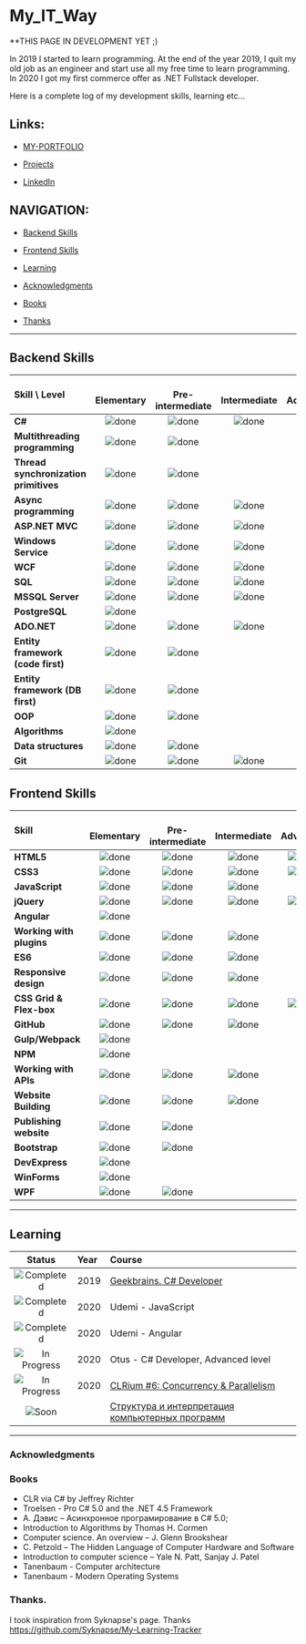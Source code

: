 # My_IT_Way

**THIS PAGE IN DEVELOPMENT YET ;)

In 2019 I started to learn programming. At the end of the year 2019, I quit my old job as an engineer and start use all my free time to learn programming. In 2020 I got my first commerce offer as .NET Fullstack developer.

Here is a complete log of my development skills, learning etc...

## Links:
- [MY-PORTFOLIO](https://yadi.sk/i/rx_sSmMs6U_quQ)

- [Projects](https://github.com/kvarlamov)

- [LinkedIn](https://www.linkedin.com/in/konstantin-varlamov-a031b2195?lipi=urn%3Ali%3Apage%3Ad_flagship3_profile_view_base_contact_details%3BSdZt35eLT5imj3bVazq1ng%3D%3D)

## NAVIGATION:
- [Backend Skills](https://github.com/kvarlamov/My_IT_Way/blob/master/README.md#backend-skills)

- [Frontend Skills](https://github.com/kvarlamov/My_IT_Way/blob/master/README.md#frontend-skills)

- [Learning](https://github.com/kvarlamov/My_IT_Way/blob/master/README.md#learning)

- [Acknowledgments](https://github.com/kvarlamov/My_IT_Way/blob/master/README.md#acknowledgments)

- [Books](https://github.com/kvarlamov/My_IT_Way/blob/master/README.md#books)

- [Thanks](https://github.com/kvarlamov/My_IT_Way/blob/master/README.md#thanks)

----
[//]: # (Status images)

[done]: https://user-images.githubusercontent.com/29199184/32275438-8385f5c0-bf0b-11e7-9406-42265f71e2bd.png "Done"

## Backend Skills
|               Skill \ Level         | <br>Elementary    | <br>Pre-intermediate   | <br>Intermediate | <br>Advanced     | <br>Expert       |
|:----------------------------------- |:-----------------:|:----------------------:|:----------------:|:----------------:|:----------------:|
|**C#**                               | ![done][done]     | ![done][done]          | ![done][done]    |                  |                  |
|**Multithreading programming**       | ![done][done]     | ![done][done]          |                  |                  |                  |
|**Thread synchronization primitives**| ![done][done]     | ![done][done]          |                  |                  |                  |
|**Async programming**                | ![done][done]     | ![done][done]          | ![done][done]    |                  |                  |
|**ASP.NET MVC**                      | ![done][done]     | ![done][done]          | ![done][done]    |                  |                  |
|**Windows Service**                  | ![done][done]     | ![done][done]          | ![done][done]    |                  |                  |
|**WCF**                              | ![done][done]     | ![done][done]          | ![done][done]    |                  |                  |
|**SQL**                              | ![done][done]     | ![done][done]          | ![done][done]    |                  |                  |
|**MSSQL Server**                     | ![done][done]     | ![done][done]          | ![done][done]    |                  |                  |
|**PostgreSQL**                       | ![done][done]     |                        |                  |                  |                  |
|**ADO.NET**                          | ![done][done]     | ![done][done]          | ![done][done]    |                  |                  |
|**Entity framework (code first)**    | ![done][done]     | ![done][done]          |                  |                  |                  |
|**Entity framework (DB first)**      | ![done][done]     | ![done][done]          |                  |                  |                  |
|**OOP**                              | ![done][done]     | ![done][done]          |                  |                  |                  |
|**Algorithms**                       | ![done][done]     |                        |                  |                  |                  |
|**Data structures**                  | ![done][done]     | ![done][done]          |                  |                  |                  |
|**Git**                              | ![done][done]     | ![done][done]          | ![done][done]    |                  |                  |


## Frontend Skills

|               Skill              | <br>Elementary    | <br>Pre-intermediate   | <br>Intermediate | <br>Advanced     | <br>Expert       |
|:-------------------------------- |:-----------------:|:----------------------:|:----------------:|:----------------:|:----------------:|
|**HTML5**                         | ![done][done]     | ![done][done]          | ![done][done]    | ![done][done]    |                  |
|**CSS3**                          | ![done][done]     | ![done][done]          | ![done][done]    | ![done][done]    |                  |
|**JavaScript**                    | ![done][done]     | ![done][done]          | ![done][done]    |                  |                  |
|**jQuery**                        | ![done][done]     | ![done][done]          | ![done][done]    | ![done][done]    |                  |
|**Angular**                       | ![done][done]     |                        |                  |                  |                  |
|**Working with plugins**          | ![done][done]     | ![done][done]          | ![done][done]    |                  |                  |
|**ES6**                           | ![done][done]     | ![done][done]          | ![done][done]    |                  |                  |
|**Responsive design**             | ![done][done]     | ![done][done]          | ![done][done]    |                  |                  |
|**CSS Grid & Flex-box**           | ![done][done]     | ![done][done]          | ![done][done]    | ![done][done]    |                  |
|**GitHub**                        | ![done][done]     | ![done][done]          | ![done][done]    |                  |                  |
|**Gulp/Webpack**                  | ![done][done]     |                        |                  |                  |                  |
|**NPM**                           | ![done][done]     |                        |                  |                  |                  |
|**Working with APIs**             | ![done][done]     | ![done][done]          | ![done][done]    |                  |                  |
|**Website Building**              | ![done][done]     | ![done][done]          | ![done][done]    |                  |                  |
|**Publishing website**            | ![done][done]     | ![done][done]          |                  |                  |                  |
|**Bootstrap**                     | ![done][done]     | ![done][done]          |                  |                  |                  |
|**DevExpress**                    | ![done][done]     |                        |                  |                  |                  |
|**WinForms**                      | ![done][done]     |                        |                  |                  |                  |
|**WPF**                           | ![done][done]     | ![done][done]          |                  |                  |                  |

----

## Learning

[//]: # (Status images)

[Completed]: https://user-images.githubusercontent.com/29199184/32275438-8385f5c0-bf0b-11e7-9406-42265f71e2bd.png "Completed"
[In Progress]: https://user-images.githubusercontent.com/29199184/34462881-7305ddac-ee4d-11e7-9b57-589424820da4.png "In Progress"
[Soon]: https://user-images.githubusercontent.com/29199184/34462916-d5c37bd4-ee4d-11e7-9f4a-d57f2243281b.png "Soon"

|            Status           |   Year     | Course                                                          |
|:---------------------------:|:-----------|:----------------------------------------------------------------|
| ![Completed][Completed]     | 2019       | [Geekbrains. C# Developer]                                      |
| ![Completed][Completed]     | 2020       | Udemi - JavaScript                                              |
| ![Completed][Completed]     | 2020       | Udemi - Angular                                                 |
| ![In Progress][In Progress] | 2020       | Otus - C# Developer,  Advanced level                            |
| ![In Progress][In Progress] | 2020       | [CLRium #6: Concurrency & Parallelism]                          |
| ![Soon][Soon]               |            | [Структура и интерпретация компьютерных программ]               |

[//]: # (Reference links to courses)

[Geekbrains. C# Developer]: https://geekbrains.ru/professions/microsoft_developer
[CLRium #6: Concurrency & Parallelism]:https://www.youtube.com/watch?v=g-PgS86joD8&list=PLBwwJL9lzKMY9Fpk1DAscywid1Xshp9NL&index=1 
[Структура и интерпретация компьютерных программ]:https://ru.hexlet.io/courses/sicp


----

### Acknowledgments

### Books
- CLR via C# by Jeffrey Richter
- Troelsen - Pro C# 5.0 and the .NET 4.5 Framework
- А. Дэвис – Асинхронное програмирование в C# 5.0;
- Introduction to Algorithms by Thomas H. Cormen
- Computer science. An overview – J. Glenn Brookshear
- C. Petzold – The Hidden Language of Computer Hardware and Software
- Introduction to computer science – Yale N. Patt, Sanjay J. Patel
- Tanenbaum - Computer architecture
- Tanenbaum - Modern Operating Systems

### Thanks.
I took inspiration from Syknapse's page. Thanks 
https://github.com/Syknapse/My-Learning-Tracker
